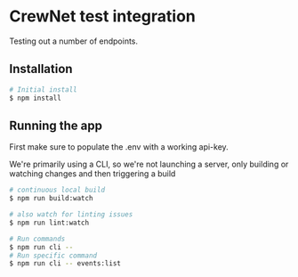 # CrewNet test integration

Testing out a number of endpoints.

## Installation

```bash
# Initial install
$ npm install
```

## Running the app

First make sure to populate the .env with a working api-key.

We're primarily using a CLI, so we're not launching a server, only building or
watching changes and then triggering a build

```bash
# continuous local build
$ npm run build:watch

# also watch for linting issues
$ npm run lint:watch

# Run commands
$ npm run cli --
# Run specific command
$ npm run cli -- events:list
```
